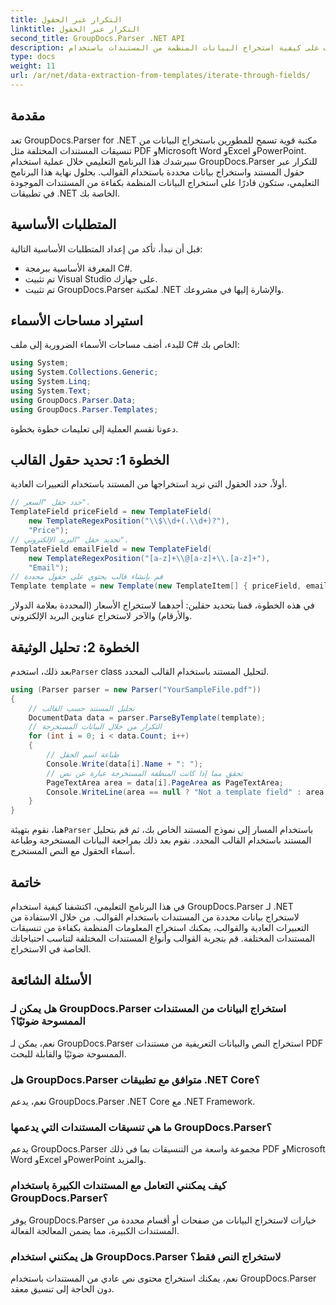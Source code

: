 ```yaml
---
title: التكرار عبر الحقول
linktitle: التكرار عبر الحقول
second_title: GroupDocs.Parser .NET API
description: تعرف على كيفية استخراج البيانات المنظمة من المستندات باستخدام GroupDocs.Parser لـ .NET. قم بتحسين تطبيقات .NET الخاصة بك من خلال إمكانيات استخراج بيانات المستندات.
type: docs
weight: 11
url: /ar/net/data-extraction-from-templates/iterate-through-fields/
---
```

## مقدمة
تعد GroupDocs.Parser for .NET مكتبة قوية تسمح للمطورين باستخراج البيانات من تنسيقات المستندات المختلفة مثل PDF وMicrosoft Word وExcel وPowerPoint. سيرشدك هذا البرنامج التعليمي خلال عملية استخدام GroupDocs.Parser للتكرار عبر حقول المستند واستخراج بيانات محددة باستخدام القوالب. بحلول نهاية هذا البرنامج التعليمي، ستكون قادرًا على استخراج البيانات المنظمة بكفاءة من المستندات الموجودة في تطبيقات .NET الخاصة بك.
## المتطلبات الأساسية
قبل أن نبدأ، تأكد من إعداد المتطلبات الأساسية التالية:
- المعرفة الأساسية ببرمجة C#.
- تم تثبيت Visual Studio على جهازك.
- تم تثبيت GroupDocs.Parser لمكتبة .NET والإشارة إليها في مشروعك.

## استيراد مساحات الأسماء
للبدء، أضف مساحات الأسماء الضرورية إلى ملف C# الخاص بك:
```csharp
using System;
using System.Collections.Generic;
using System.Linq;
using System.Text;
using GroupDocs.Parser.Data;
using GroupDocs.Parser.Templates;
```
دعونا نقسم العملية إلى تعليمات خطوة بخطوة.
## الخطوة 1: تحديد حقول القالب
أولاً، حدد الحقول التي تريد استخراجها من المستند باستخدام التعبيرات العادية.
```csharp
// حدد حقل "السعر".
TemplateField priceField = new TemplateField(
    new TemplateRegexPosition("\\$\\d+(.\\d+)?"),
    "Price");
// تحديد حقل "البريد الإلكتروني".
TemplateField emailField = new TemplateField(
    new TemplateRegexPosition("[a-z]+\\@[a-z]+\\.[a-z]+"),
    "Email");
// قم بإنشاء قالب يحتوي على حقول محددة
Template template = new Template(new TemplateItem[] { priceField, emailField });
```
في هذه الخطوة، قمنا بتحديد حقلين: أحدهما لاستخراج الأسعار (المحددة بعلامة الدولار والأرقام) والآخر لاستخراج عناوين البريد الإلكتروني.
## الخطوة 2: تحليل الوثيقة
 بعد ذلك، استخدم`Parser` class لتحليل المستند باستخدام القالب المحدد.
```csharp
using (Parser parser = new Parser("YourSampleFile.pdf"))
{
    // تحليل المستند حسب القالب
    DocumentData data = parser.ParseByTemplate(template);
    // التكرار من خلال البيانات المستخرجة
    for (int i = 0; i < data.Count; i++)
    {
        // طباعة اسم الحقل
        Console.Write(data[i].Name + ": ");
        // تحقق مما إذا كانت المنطقة المستخرجة عبارة عن نص
        PageTextArea area = data[i].PageArea as PageTextArea;
        Console.WriteLine(area == null ? "Not a template field" : area.Text);
    }
}
```
 هنا، نقوم بتهيئة`Parser` باستخدام المسار إلى نموذج المستند الخاص بك، ثم قم بتحليل المستند باستخدام القالب المحدد. نقوم بعد ذلك بمراجعة البيانات المستخرجة وطباعة أسماء الحقول مع النص المستخرج.
## خاتمة
في هذا البرنامج التعليمي، اكتشفنا كيفية استخدام GroupDocs.Parser لـ .NET لاستخراج بيانات محددة من المستندات باستخدام القوالب. من خلال الاستفادة من التعبيرات العادية والقوالب، يمكنك استخراج المعلومات المنظمة بكفاءة من تنسيقات المستندات المختلفة. قم بتجربة القوالب وأنواع المستندات المختلفة لتناسب احتياجاتك الخاصة في الاستخراج.

## الأسئلة الشائعة
### هل يمكن لـ GroupDocs.Parser استخراج البيانات من المستندات الممسوحة ضوئيًا؟
نعم، يمكن لـ GroupDocs.Parser استخراج النص والبيانات التعريفية من مستندات PDF الممسوحة ضوئيًا والقابلة للبحث.
### هل GroupDocs.Parser متوافق مع تطبيقات .NET Core؟
نعم، يدعم GroupDocs.Parser .NET Core مع .NET Framework.
### ما هي تنسيقات المستندات التي يدعمها GroupDocs.Parser؟
يدعم GroupDocs.Parser مجموعة واسعة من التنسيقات بما في ذلك PDF وMicrosoft Word وExcel وPowerPoint والمزيد.
### كيف يمكنني التعامل مع المستندات الكبيرة باستخدام GroupDocs.Parser؟
يوفر GroupDocs.Parser خيارات لاستخراج البيانات من صفحات أو أقسام محددة من المستندات الكبيرة، مما يضمن المعالجة الفعالة.
### هل يمكنني استخدام GroupDocs.Parser لاستخراج النص فقط؟
نعم، يمكنك استخراج محتوى نص عادي من المستندات باستخدام GroupDocs.Parser دون الحاجة إلى تنسيق معقد.